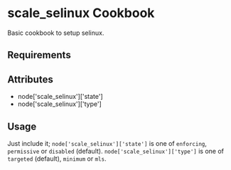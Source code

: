 scale_selinux Cookbook
====================
Basic cookbook to setup selinux.

Requirements
------------

Attributes
----------
* node['scale_selinux']['state']
* node['scale_selinux']['type']

Usage
-----
Just include it; `node['scale_selinux']['state']` is one of `enforcing`,
`permissive` or `disabled` (default). `node['scale_selinux']['type']` is one
of `targeted` (default), `minimum` or `mls`.

